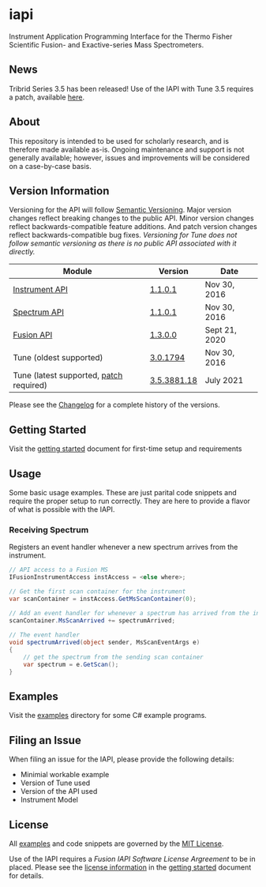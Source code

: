 # iapi
Instrument Application Programming Interface for the Thermo Fisher Scientific Fusion- and Exactive-series  Mass Spectrometers.

## News

Tribrid Series 3.5 has been released!  Use of the IAPI with Tune 3.5 requires a patch, available [here](https://github.com/thermofisherlsms/iapi/blob/master/misc/).  

## About

This repository is intended to be used for scholarly research, and is therefore made available as-is.  Ongoing maintenance and support is not generally available; however, issues and improvements will be considered on a case-by-case basis.

## Version Information

Versioning for the API will follow [Semantic Versioning](http://semver.org/). Major version changes reflect breaking changes to the public API. Minor version changes reflect backwards-compatible feature additions. And patch version changes reflect backwards-compatible bug fixes. *Versioning for Tune does not follow semantic versioning as there is no public API associated with it directly.*

| Module | Version | Date |
|-----|---------|------|
|[Instrument API](https://github.com/thermofisherlsms/iapi/blob/master/lib/API-2.0.dll) | [1.1.0.1](https://github.com/thermofisherlsms/iapi/blob/master/changelog.md#301794-nov-30-2016)|Nov 30, 2016|
|[Spectrum API](https://github.com/thermofisherlsms/iapi/blob/master/lib/Spectrum-1.0.dll) | [1.1.0.1](https://github.com/thermofisherlsms/iapi/blob/master/changelog.md#301794-nov-30-2016)|Nov 30, 2016|
|[Fusion API](https://github.com/thermofisherlsms/iapi/blob/master/lib/fusion/Fusion.API-1.0.dll) |  [1.3.0.0](https://github.com/thermofisherlsms/iapi/blob/master/changelog.md#22178-nov-7-2016)|Sept 21, 2020|
|Tune (oldest supported) |  [3.0.1794](https://github.com/thermofisherlsms/iapi/blob/master/changelog.md#301794-nov-30-2016)|Nov 30, 2016|
|Tune (latest supported, [patch](https://github.com/thermofisherlsms/iapi/blob/master/misc/) required) |  [3.5.3881.18](https://github.com/thermofisherlsms/iapi/blob/master/changelog.md#35388115)|July 2021|

Please see the [Changelog](https://github.com/thermofisherlsms/iapi/blob/master/changelog.md) for a complete history of the versions.

## Getting Started

Visit the [getting started](https://github.com/thermofisherlsms/iapi/blob/master/GettingStarted.md) document for first-time setup and requirements

## Usage

Some basic usage examples. These are just parital code snippets and require the proper setup to run correctly. They are here to provide a flavor of what is possible with the IAPI.

### Receiving Spectrum

Registers an event handler whenever a new spectrum arrives from the instrument.

```csharp
// API access to a Fusion MS
IFusionInstrumentAccess instAccess = <else where>; 

// Get the first scan container for the instrument
var scanContainer = instAccess.GetMsScanContainer(0);

// Add an event handler for whenever a spectrum has arrived from the instrument
scanContainer.MsScanArrived += spectrumArrived;
 
// The event handler
void spectrumArrived(object sender, MsScanEventArgs e)
{
	// get the spectrum from the sending scan container
	var spectrum = e.GetScan();
}

```



## Examples

Visit the [examples](https://github.com/thermofisherlsms/iapi/tree/master/examples) directory for some C# example programs.

## Filing an Issue

When filing an issue for the IAPI, please provide the following details:

* Minimial workable example
* Version of Tune used
* Version of the API used
* Instrument Model

## License

All [examples](https://github.com/thermofisherlsms/iapi/tree/master/examples) and code snippets are governed by the [MIT License](https://github.com/thermofisherlsms/iapi/blob/master/LICENSE).

Use of the IAPI requires a *Fusion IAPI Software License Argreement* to be in placed. Please see the [license information](https://github.com/thermofisherlsms/iapi/blob/master/GettingStarted.md#legal-requirements) in the [getting started](https://github.com/thermofisherlsms/iapi/blob/master/GettingStarted.md) document for details. 
